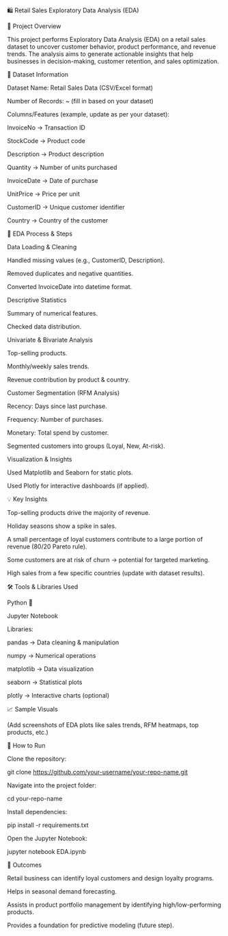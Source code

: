 🛍️ Retail Sales Exploratory Data Analysis (EDA)

📌 Project Overview

This project performs Exploratory Data Analysis (EDA) on a retail sales dataset to uncover customer behavior, product performance, and revenue trends.
The analysis aims to generate actionable insights that help businesses in decision-making, customer retention, and sales optimization.

📂 Dataset Information

Dataset Name: Retail Sales Data (CSV/Excel format)

Number of Records: ~ (fill in based on your dataset)

Columns/Features (example, update as per your dataset):

InvoiceNo → Transaction ID

StockCode → Product code

Description → Product description

Quantity → Number of units purchased

InvoiceDate → Date of purchase

UnitPrice → Price per unit

CustomerID → Unique customer identifier

Country → Country of the customer

🔎 EDA Process & Steps

Data Loading & Cleaning

Handled missing values (e.g., CustomerID, Description).

Removed duplicates and negative quantities.

Converted InvoiceDate into datetime format.

Descriptive Statistics

Summary of numerical features.

Checked data distribution.

Univariate & Bivariate Analysis

Top-selling products.

Monthly/weekly sales trends.

Revenue contribution by product & country.

Customer Segmentation (RFM Analysis)

Recency: Days since last purchase.

Frequency: Number of purchases.

Monetary: Total spend by customer.

Segmented customers into groups (Loyal, New, At-risk).

Visualization & Insights

Used Matplotlib and Seaborn for static plots.

Used Plotly for interactive dashboards (if applied).

💡 Key Insights

Top-selling products drive the majority of revenue.

Holiday seasons show a spike in sales.

A small percentage of loyal customers contribute to a large portion of revenue (80/20 Pareto rule).

Some customers are at risk of churn → potential for targeted marketing.

High sales from a few specific countries (update with dataset results).

🛠️ Tools & Libraries Used

Python 🐍

Jupyter Notebook

Libraries:

pandas → Data cleaning & manipulation

numpy → Numerical operations

matplotlib → Data visualization

seaborn → Statistical plots

plotly → Interactive charts (optional)

📈 Sample Visuals

(Add screenshots of EDA plots like sales trends, RFM heatmaps, top products, etc.)

🔧 How to Run

Clone the repository:

git clone https://github.com/your-username/your-repo-name.git


Navigate into the project folder:

cd your-repo-name


Install dependencies:

pip install -r requirements.txt


Open the Jupyter Notebook:

jupyter notebook EDA.ipynb

🎯 Outcomes

Retail business can identify loyal customers and design loyalty programs.

Helps in seasonal demand forecasting.

Assists in product portfolio management by identifying high/low-performing products.

Provides a foundation for predictive modeling (future step).
